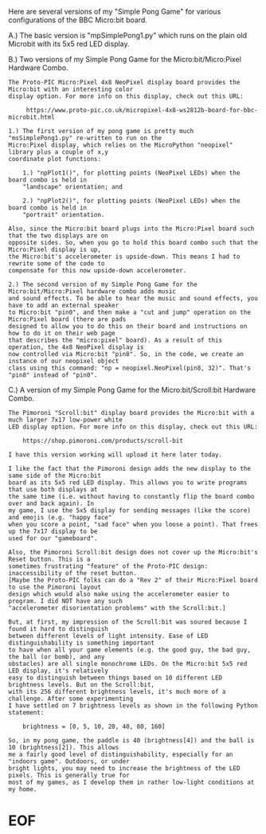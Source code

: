 Here are several versions of my "Simple Pong Game" for various configurations of the BBC Micro:bit board.

A.) The basic version is "mpSimplePong1.py" which runs on the plain old Microbit with its 5x5 red LED display.

B.) Two versions of my Simple Pong Game for the Micro:bit/Micro:Pixel Hardware Combo.

    The Proto-PIC Micro:Pixel 4x8 NeoPixel display board provides the Micro:bit with an interesting color 
    display option. For more info on this display, check out this URL:
    
         https://www.proto-pic.co.uk/micropixel-4x8-ws2812b-board-for-bbc-microbit.html

    1.) The first version of my pong game is pretty much "msSimplePong1.py" re-written to run on the 
    Micro:Pixel display, which relies on the MicroPython "neopixel" library plus a couple of x,y 
    coordinate plot functions: 

        1.) "npPlot1()", for plotting points (NeoPixel LEDs) when the board combo is held in 
        "landscape" orientation; and 
    
        2.) "npPlot2()", for plotting points (NeoPixel LEDs) when the board combo is held in 
        "portrait" orientation.

    Also, since the Micro:bit board plugs into the Micro:Pixel board such that the two displays are on 
    opposite sides. So, when you go to hold this board combo such that the Micro:Pixel display is up, 
    the Micro:bit's accelerometer is upside-down. This means I had to rewrite some of the code to 
    compensate for this now upside-down accelerometer.
    
    2.) The second version of my Simple Pong Game for the Micro:bit/Micro:Pixel hardware combo adds music 
    and sound effects. To be able to hear the music and sound effects, you have to add an external speaker 
    to Micro:bit "pin0", and then make a "cut and jump" operation on the Micro:Pixel board (there are pads 
    designed to allow you to do this on their board and instructions on how to do it on their web page 
    that describes the "micro:pixel" board). As a result of this operation, the 4x8 NeoPixel display is 
    now controlled via Micro:bit "pin8". So, in the code, we create an instance of our neopixel object
    class using this command: "np = neopixel.NeoPixel(pin8, 32)". That's "pin8" instead of "pin0".
    
C.) A version of my Simple Pong Game for the Micro:bit/Scroll:bit Hardware Combo.

    The Pimoroni "Scroll:bit" display board provides the Micro:bit with a much larger 7x17 low-power white 
    LED display option. For more info on this display, check out this URL:    
    
        https://shop.pimoroni.com/products/scroll-bit
    
    I have this version working will upload it here later today.
    
    I like the fact that the Pimoroni design adds the new display to the same side of the Micro:bit 
    board as its 5x5 red LED display. This allows you to write programs that use both displays at 
    the same time (i.e. without having to constantly flip the board combo over and back again). In 
    my game, I use the 5x5 display for sending messages (like the score) and emojis (e.g. "happy face" 
    when you score a point, "sad face" when you loose a point). That frees up the 7x17 display to be 
    used for our "gameboard". 
    
    Also, the Pimoroni Scroll:bit design does not cover up the Micro:bit's Reset button. This is a 
    sometimes frustrating "feature" of the Proto-PIC design: inaccessibility of the reset button. 
    [Maybe the Proto-PIC folks can do a "Rev 2" of their Micro:Pixel board to use the Pimoroni layout 
    design which would also make using the accelerometer easier to program. I did NOT have any such 
    "accelerometer disorientation problems" with the Scroll:bit.]
    
    But, at first, my impression of the Scroll:bit was soured because I found it hard to distinguish 
    between different levels of light intensity. Ease of LED distinguishability is something important 
    to have when all your game elements (e.g. the good guy, the bad guy, the ball (or bomb), and any 
    obstacles) are all single monochrome LEDs. On the Micro:bit 5x5 red LED display, it's relatively 
    easy to distinguish between things based on 10 different LED brightness levels. But on the Scroll:bit,
    with its 256 different brightness levels, it's much more of a challenge. After some experimenting
    I have settled on 7 brightness levels as shown in the following Python statement:
    
        brightness = [0, 5, 10, 20, 40, 80, 160]
    
    So, in my pong game, the paddle is 40 (brightness[4]) and the ball is 10 (brightness[2]). This allows 
    me a fairly good level of distinguishability, especially for an "indoors game". Outdoors, or under 
    bright lights, you may need to increase the brightness of the LED pixels. This is generally true for
    most of my games, as I develop them in rather low-light conditions at my home.

# EOF

